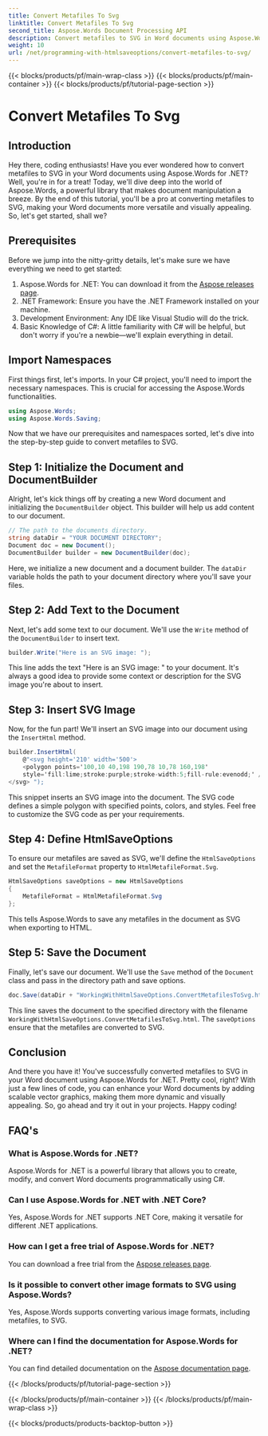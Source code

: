 ```yaml
---
title: Convert Metafiles To Svg
linktitle: Convert Metafiles To Svg
second_title: Aspose.Words Document Processing API
description: Convert metafiles to SVG in Word documents using Aspose.Words for .NET with this detailed, step-by-step guide. Perfect for developers of all levels.
weight: 10
url: /net/programming-with-htmlsaveoptions/convert-metafiles-to-svg/
---
```


{{< blocks/products/pf/main-wrap-class >}}
{{< blocks/products/pf/main-container >}}
{{< blocks/products/pf/tutorial-page-section >}}

# Convert Metafiles To Svg

## Introduction

Hey there, coding enthusiasts! Have you ever wondered how to convert metafiles to SVG in your Word documents using Aspose.Words for .NET? Well, you're in for a treat! Today, we'll dive deep into the world of Aspose.Words, a powerful library that makes document manipulation a breeze. By the end of this tutorial, you'll be a pro at converting metafiles to SVG, making your Word documents more versatile and visually appealing. So, let's get started, shall we?

## Prerequisites

Before we jump into the nitty-gritty details, let's make sure we have everything we need to get started:

1. Aspose.Words for .NET: You can download it from the [Aspose releases page](https://releases.aspose.com/words/net/).
2. .NET Framework: Ensure you have the .NET Framework installed on your machine.
3. Development Environment: Any IDE like Visual Studio will do the trick.
4. Basic Knowledge of C#: A little familiarity with C# will be helpful, but don't worry if you're a newbie—we'll explain everything in detail.

## Import Namespaces

First things first, let's imports. In your C# project, you'll need to import the necessary namespaces. This is crucial for accessing the Aspose.Words functionalities.

```csharp
using Aspose.Words;
using Aspose.Words.Saving;
```

Now that we have our prerequisites and namespaces sorted, let's dive into the step-by-step guide to convert metafiles to SVG.

## Step 1: Initialize the Document and DocumentBuilder

Alright, let's kick things off by creating a new Word document and initializing the `DocumentBuilder` object. This builder will help us add content to our document.

```csharp
// The path to the documents directory.
string dataDir = "YOUR DOCUMENT DIRECTORY";
Document doc = new Document();
DocumentBuilder builder = new DocumentBuilder(doc);
```

Here, we initialize a new document and a document builder. The `dataDir` variable holds the path to your document directory where you'll save your files.

## Step 2: Add Text to the Document

Next, let's add some text to our document. We'll use the `Write` method of the `DocumentBuilder` to insert text.

```csharp
builder.Write("Here is an SVG image: ");
```

This line adds the text "Here is an SVG image: " to your document. It's always a good idea to provide some context or description for the SVG image you're about to insert.

## Step 3: Insert SVG Image

Now, for the fun part! We'll insert an SVG image into our document using the `InsertHtml` method.

```csharp
builder.InsertHtml(
    @"<svg height='210' width='500'>
    <polygon points='100,10 40,198 190,78 10,78 160,198' 
    style='fill:lime;stroke:purple;stroke-width:5;fill-rule:evenodd;' />
</svg> ");
```

This snippet inserts an SVG image into the document. The SVG code defines a simple polygon with specified points, colors, and styles. Feel free to customize the SVG code as per your requirements.

## Step 4: Define HtmlSaveOptions

To ensure our metafiles are saved as SVG, we'll define the `HtmlSaveOptions` and set the `MetafileFormat` property to `HtmlMetafileFormat.Svg`.

```csharp
HtmlSaveOptions saveOptions = new HtmlSaveOptions
{
    MetafileFormat = HtmlMetafileFormat.Svg
};
```

This tells Aspose.Words to save any metafiles in the document as SVG when exporting to HTML.

## Step 5: Save the Document

Finally, let's save our document. We'll use the `Save` method of the `Document` class and pass in the directory path and save options.

```csharp
doc.Save(dataDir + "WorkingWithHtmlSaveOptions.ConvertMetafilesToSvg.html", saveOptions);
```

This line saves the document to the specified directory with the filename `WorkingWithHtmlSaveOptions.ConvertMetafilesToSvg.html`. The `saveOptions` ensure that the metafiles are converted to SVG.

## Conclusion

And there you have it! You've successfully converted metafiles to SVG in your Word document using Aspose.Words for .NET. Pretty cool, right? With just a few lines of code, you can enhance your Word documents by adding scalable vector graphics, making them more dynamic and visually appealing. So, go ahead and try it out in your projects. Happy coding!

## FAQ's

### What is Aspose.Words for .NET?
Aspose.Words for .NET is a powerful library that allows you to create, modify, and convert Word documents programmatically using C#.

### Can I use Aspose.Words for .NET with .NET Core?
Yes, Aspose.Words for .NET supports .NET Core, making it versatile for different .NET applications.

### How can I get a free trial of Aspose.Words for .NET?
You can download a free trial from the [Aspose releases page](https://releases.aspose.com/).

### Is it possible to convert other image formats to SVG using Aspose.Words?
Yes, Aspose.Words supports converting various image formats, including metafiles, to SVG.

### Where can I find the documentation for Aspose.Words for .NET?
You can find detailed documentation on the [Aspose documentation page](https://reference.aspose.com/words/net/).


{{< /blocks/products/pf/tutorial-page-section >}}

{{< /blocks/products/pf/main-container >}}
{{< /blocks/products/pf/main-wrap-class >}}

{{< blocks/products/products-backtop-button >}}
